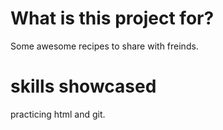 # What is this project for?
Some awesome recipes to share with freinds.
# skills showcased
practicing html and git.